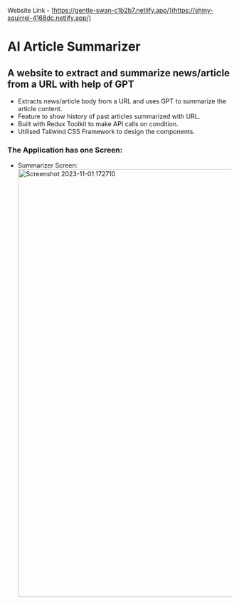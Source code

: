 Website Link - [https://gentle-swan-c1b2b7.netlify.app/](https://shiny-squirrel-4168dc.netlify.app/)

# AI Article Summarizer

## A website to extract and summarize news/article from a URL with help of GPT
* Extracts news/article body from a URL and uses GPT to summarize the article content.
* Feature to show history of past articles summarized with URL.
* Built with Redux Toolkit to make API calls on condition.
* Utilised Tailwind CSS Framework to design the components.

### The Application has one Screen:
* Summarizer Screen:
  <img width="960" alt="Screenshot 2023-11-01 172710" src="https://github.com/Benson1198/AI-Summarizer/assets/34964177/4af99da9-6164-45ed-8768-7421692913f2">




